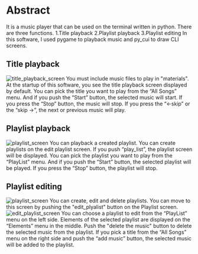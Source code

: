 # Abstract 
 It is a music player that can be used on the terminal written in python.
There are three functions.
1.Title playback 
2.Playlist playback
3.Playlist editing
 In this software, I used pygame to playback music and py_cui to draw 
CLI screens.

## Title playback
 ![title_playback_screen](../screenshots/music_player1.png)
 You must include music files to play in "materials". 
 At the startup of this software, you see the title playback screen displayed 
by default. You can pick the title you want to play from the “All Songs” menu.
 And if you push the “Start” button, the selected music will start. If you 
press the “Stop” button, the music will stop. If you press the “<-skip” or 
the “skip ->”, the next or previous music will play.

## Playlist playback
 ![playlist_screen](../screenshots/music_player2.png)
 You can playback a created playlist.
 You can create playlists on the edit playlist screen. If you push 
“play_list”, the playlist screen will be displayed. 
 You can pick the playlist you want to play from the “PlayList” menu. And if 
you push the “Start” button, the selected playlist will be played. If you press
the “Stop” button, the playlist will stop. 

## Playlist editing
 ![playlist_screen](../screenshots/music_player2.png)
 You can create, edit and delete playlists.
 You can move to this screen by pushing the "edit_plyalist" button on the 
Playlist screen. 
 ![edit_playlist_screen](../screenshots/music_player3.png)
 You can choose a playlist to edit from the “PlayList” menu on 
the left side. Elements of the selected playlist are displayed on the “Elements” 
menu in the middle. Push the "delete the music" button to delete the selected 
music from the playlist. If you pick a title from the “All Songs” menu on the 
right side and push the “add music” button, the selected music will be added to 
the playlist.

